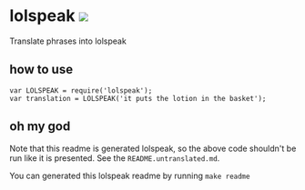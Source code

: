 # lolspeak [![](https://travis-ci.org/diffsky/lolspeak.png)](https://travis-ci.org/diffsky/lolspeak)

Translate phrases into lolspeak

## how to use

    var LOLSPEAK = require('lolspeak');
    var translation = LOLSPEAK('it puts the lotion in the basket');

## oh my god

Note that this readme is generated lolspeak, so the above code
shouldn't be run like it is presented. See the `README.untranslated.md`.

You can generated this lolspeak readme by running `make readme`
